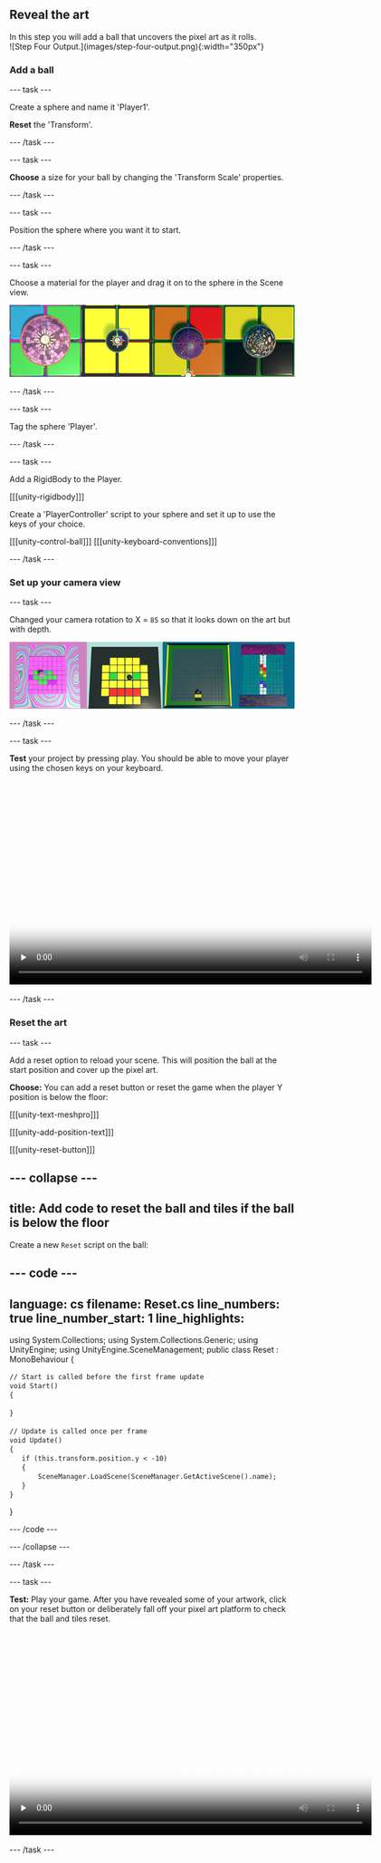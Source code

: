 ## Reveal the art

<div style="display: flex; flex-wrap: wrap">
<div style="flex-basis: 200px; flex-grow: 1; margin-right: 15px;">
In this step you will add a ball that uncovers the pixel art as it rolls.
</div>
<div>
![Step Four Output.](images/step-four-output.png){:width="350px"}
</div>
</div>

### Add a ball

--- task ---

Create a sphere and name it 'Player1'.

**Reset** the 'Transform'.

--- /task ---

--- task ---

**Choose** a size for your ball by changing the 'Transform Scale' properties.

--- /task ---

--- task ---

Position the sphere where you want it to start. 

--- /task ---

--- task ---

Choose a material for the player and drag it on to the sphere in the Scene view.

![A strip of images showing the different ball options. The first has a large mirror ball. The second is a small ball with GlossBlack material. The third has a marble effect. The fourth has a beetle pattern effect.](images/ball-examples.png)

--- /task ---

--- task ---

Tag the sphere 'Player'.

--- /task ---

--- task ---

Add a RigidBody to the Player.

[[[unity-rigidbody]]]

Create a 'PlayerController' script to your sphere and set it up to use the keys of your choice. 

[[[unity-control-ball]]]
[[[unity-keyboard-conventions]]]

--- /task ---

### Set up your camera view

--- task ---

Changed your camera rotation to X = `85` so that it looks down on the art but with depth. 

![The Game view with camera rotation applied so the tile floor is all visible but angled slightly away from the camera.](images/camera-rotation.png)

--- /task ---

--- task ---

**Test** your project by pressing play. You should be able to move your player using the chosen keys on your keyboard.

<video width="640" height="360" controls preload="none" poster="images/ball-move.png">
<source src="images/ball-move.mp4" type="video/mp4">
Your browser does not support WebM video, try FireFox or Chrome
</video>

--- /task ---

### Reset the art

--- task ---

Add a reset option to reload your scene. This will position the ball at the start position and cover up the pixel art.

**Choose:** You can add a reset button or reset the game when the player Y position is below the floor: 

[[[unity-text-meshpro]]]

[[[unity-add-position-text]]]

[[[unity-reset-button]]]

--- collapse ---
---
title: Add code to reset the ball and tiles if the ball is below the floor
---

Create a new `Reset` script on the ball:

--- code ---
---
language: cs 
filename: Reset.cs 
line_numbers: true 
line_number_start: 1 
line_highlights: 
---
using System.Collections;
using System.Collections.Generic;
using UnityEngine;
using UnityEngine.SceneManagement;
public class Reset : MonoBehaviour
{

    // Start is called before the first frame update
    void Start()
    {

    }

    // Update is called once per frame
    void Update()
    {
       if (this.transform.position.y < -10)
       {
           SceneManager.LoadScene(SceneManager.GetActiveScene().name);
       }
    }
}

--- /code ---

--- /collapse ---

--- /task ---

--- task ---

**Test:** Play your game. After you have revealed some of your artwork, click on your reset button or deliberately fall off your pixel art platform to check that the ball and tiles reset. 

<video width="640" height="360" controls preload="none" poster="images/reset-ball.png">
<source src="images/reset-ball.mp4" type="video/mp4">
Your browser does not support WebM video, try FireFox or Chrome
</video>

--- /task ---

